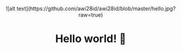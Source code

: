 <p align="center">
  ![alt text](https://github.com/awi28id/awi28id/blob/master/hello.jpg?raw=true)
</p>
<h1 align="center">Hello world! 👋</h1>
